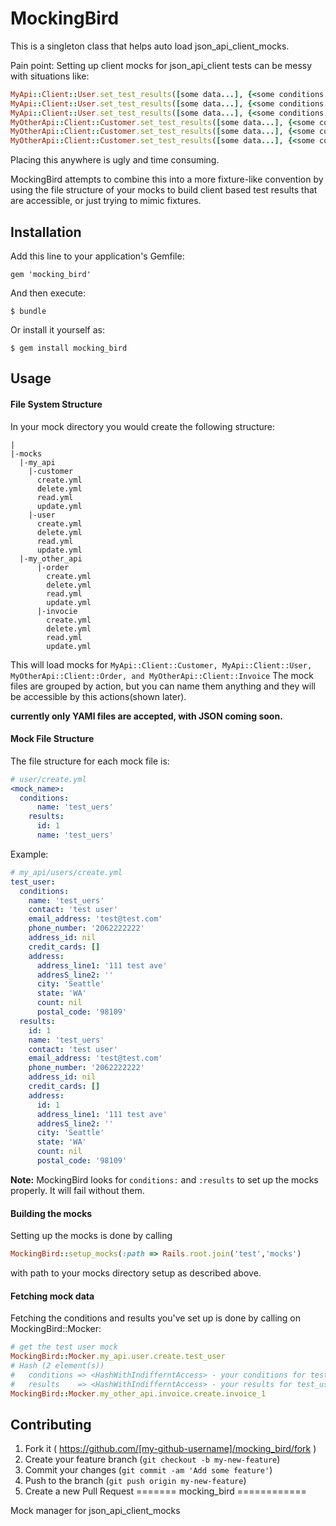 # MockingBird

This is a singleton class that helps auto load json_api_client_mocks.

Pain point:
Setting up client mocks for json_api_client tests can be messy with situations like:

```ruby
MyApi::Client::User.set_test_results([some data...], {<some conditions...>)
MyApi::Client::User.set_test_results([some data...], {<some conditions...>)
MyApi::Client::User.set_test_results([some data...], {<some conditions...>)
MyOtherApi::Client::Customer.set_test_results([some data...], {<some conditions...>)
MyOtherApi::Client::Customer.set_test_results([some data...], {<some conditions...>)
MyOtherApi::Client::Customer.set_test_results([some data...], {<some conditions...>)
```
Placing this anywhere is ugly and time consuming.

MockingBird attempts to combine this into a more fixture-like convention by using the file structure of your
mocks to build client based test results that are accessible, or just trying to mimic fixtures.

## Installation

Add this line to your application's Gemfile:

    gem 'mocking_bird'

And then execute:

    $ bundle

Or install it yourself as:

    $ gem install mocking_bird

## Usage

#### File System Structure

In your mock directory you would create the following structure:

```
|
|-mocks
  |-my_api
    |-customer
      create.yml
      delete.yml
      read.yml
      update.yml
    |-user
      create.yml
      delete.yml
      read.yml
      update.yml
  |-my_other_api
      |-order
        create.yml
        delete.yml
        read.yml
        update.yml
      |-invocie
        create.yml
        delete.yml
        read.yml
        update.yml
```

This will load mocks for `MyApi::Client::Customer, MyApi::Client::User, MyOtherApi::Client::Order, and MyOtherApi::Client::Invoice`
The mock files are grouped by action, but you can name them anything and they will be accessible by this actions(shown later).

**currently only YAMl files are accepted, with JSON coming soon.**

#### Mock File Structure

The file structure for each mock file is:

```yaml
# user/create.yml
<mock_name>:
  conditions:
      name: 'test_uers'
    results:
      id: 1
      name: 'test_uers'
```

Example:

```yaml
# my_api/users/create.yml
test_user:
  conditions:
    name: 'test_uers'
    contact: 'test user'
    email_address: 'test@test.com'
    phone_number: '2062222222'
    address_id: nil
    credit_cards: []
    address:
      address_line1: '111 test ave'
      addresS_line2: ''
      city: 'Seattle'
      state: 'WA'
      count: nil
      postal_code: '98109'
  results:
    id: 1
    name: 'test_uers'
    contact: 'test user'
    email_address: 'test@test.com'
    phone_number: '2062222222'
    address_id: nil
    credit_cards: []
    address:
      id: 1
      address_line1: '111 test ave'
      addresS_line2: ''
      city: 'Seattle'
      state: 'WA'
      count: nil
      postal_code: '98109'
```

**Note:** MockingBird looks for `conditions:` and `:results` to set up the mocks properly. It will fail without them.


#### Building the mocks

Setting up the mocks is done by calling

```ruby
MockingBird::setup_mocks(:path => Rails.root.join('test','mocks')
```
with path to your mocks directory setup as described above.

#### Fetching mock data

Fetching the conditions and results you've set up is done by calling on MockingBird::Mocker:

```ruby
# get the test user mock
MockingBird::Mocker.my_api.user.create.test_user
# Hash (2 element(s))
#   conditions => <HashWithIndifferntAccess> - your conditions for test_user in create.yml file
#   results    => <HashWithIndifferntAccess> - your results for test_user in create.yml file
MockingBird::Mocker.my_other_api.invoice.create.invoice_1
```

## Contributing

1. Fork it ( https://github.com/[my-github-username]/mocking_bird/fork )
2. Create your feature branch (`git checkout -b my-new-feature`)
3. Commit your changes (`git commit -am 'Add some feature'`)
4. Push to the branch (`git push origin my-new-feature`)
5. Create a new Pull Request
=======
mocking_bird
============

Mock manager for json_api_client_mocks


